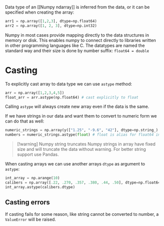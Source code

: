 Data type of an [[Numpy ndarray]] is inferred from the data, or it can be specified when creating the array:
```python
arr1 = np.array([1,2,3], dtype=np.float64)
arr2 = np.array([1, 2, 3], dtype=np.int32)
```
Numpy in most cases provide mapping directly to the data structures in memory or disk. This enables numpy to connect directly to libraries written in other programming languages like C. The datatypes are named the standard way and their size is done by number suffix:
`float64 = double`
# Casting
To explicitly cast array to data type we can use `astype` method:
```python
arr = np.array([1,2,3,4,5])
float_arr = arr.astype(np.float64) # cast explicitly to float
```
Calling `astype` will always create new array even if the data is the same.

If we have strings in our data and want them to convert to numeric form we can do that as well:
```python
numeric_strings = np.array(y(["1.25", "-9.6", "42"], dtype=np.string_)
numbers = numeric_strings.astype(float) # float is alias for float64 in np
```

> [!warning] Numpy string truncates
> Numpy strings in array have fixed size and will truncate the data without warning. For better string support use Pandas.

When casting arrays we can use another arrays `dtype` as argument to `astype`:
```python
int_array = np.arange(10)
calibers = np.array([.22, .270, .357, .380, .44, .50], dtype=np.float64)
int_array.astype(calibers.dtype)
```
## Casting errors
If casting fails for some reason, like string cannot be converted to number, a `ValueError` will be raised. 
